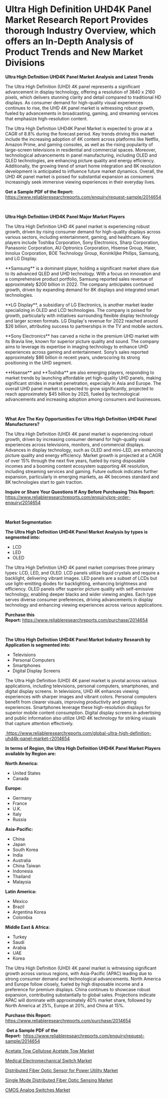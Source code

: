<p><h1>Ultra High Definition UHD4K Panel Market Research Report Provides thorough Industry Overview, which offers an In-Depth Analysis of Product Trends and New Market Divisions</h1></p><p><strong>Ultra High Definition UHD4K Panel Market Analysis and Latest Trends</strong></p>
<p><p>The Ultra High Definition (UHD) 4K panel represents a significant advancement in display technology, offering a resolution of 3840 x 2160 pixels, which delivers stunning clarity and detail compared to traditional HD displays. As consumer demand for high-quality visual experiences continues to rise, the UHD 4K panel market is witnessing robust growth, fueled by advancements in broadcasting, gaming, and streaming services that emphasize high-resolution content.</p><p>The Ultra High Definition UHD4K Panel Market is expected to grow at a CAGR of 8.8% during the forecast period. Key trends driving this market include the increasing adoption of 4K content across platforms like Netflix, Amazon Prime, and gaming consoles, as well as the rising popularity of large-screen televisions in residential and commercial spaces. Moreover, technological advancements in panel manufacturing, including OLED and QLED technologies, are enhancing picture quality and energy efficiency. Additionally, the growing trend of smart home integration and 8K resolution development is anticipated to influence future market dynamics. Overall, the UHD 4K panel market is poised for substantial expansion as consumers increasingly seek immersive viewing experiences in their everyday lives.</p></p>
<p><strong>Get a Sample PDF of the Report:&nbsp;</strong> <a href="https://www.reliableresearchreports.com/enquiry/request-sample/2014654?utm_campaign=16&utm_medium=2&utm_source=Github&utm_content=ia&utm_term=17012025&utm_id=ultra-high-definition-uhd4k-panel">https://www.reliableresearchreports.com/enquiry/request-sample/2014654</a></p>
<p>&nbsp;</p>
<p><strong>Ultra High Definition UHD4K Panel Major Market Players</strong></p>
<p><p>The Ultra High Definition UHD 4K panel market is experiencing robust growth, driven by rising consumer demand for high-quality displays across various sectors, including entertainment, gaming, and healthcare. Key players include Toshiba Corporation, Sony Electronics, Sharp Corporation, Panasonic Corporation, AU Optronics Corporation, Hisense Group, Haier, Innolux Corporation, BOE Technology Group, Koninklijke Philips, Samsung, and LG Display.</p><p>**Samsung** is a dominant player, holding a significant market share due to its advanced QLED and UHD technology. With a focus on innovation and a comprehensive product portfolio, Samsung reported sales revenue of approximately $200 billion in 2022. The company anticipates continued growth, driven by expanding demand for 8K displays and integrated smart technologies.</p><p>**LG Display**, a subsidiary of LG Electronics, is another market leader specializing in OLED and LCD technologies. The company is poised for growth, particularly with initiatives surrounding flexible display technology and larger screen formats. LG Display's revenue for 2022 reached around $26 billion, attributing success to partnerships in the TV and mobile sectors.</p><p>**Sony Electronics** has carved a niche in the premium UHD market with its Bravia line, known for superior picture quality and sound. The company aims to leverage its expertise in imaging technology to enhance UHD experiences across gaming and entertainment. Sony’s sales reported approximately $86 billion in recent years, underscoring its strong positioning in the UHD segment.</p><p>**Hisense** and **Toshiba** are also emerging players, responding to market trends by launching affordable yet high-quality UHD panels, making significant strides in market penetration, especially in Asia and Europe. The overall UHD panel market is expected to grow significantly, projected to reach approximately $45 billion by 2025, fueled by technological advancements and increasing adoption among consumers and businesses.</p></p>
<p>&nbsp;</p>
<p><strong>What Are The Key Opportunities For Ultra High Definition UHD4K Panel Manufacturers?</strong></p>
<p><p>The Ultra High Definition (UHD) 4K panel market is experiencing robust growth, driven by increasing consumer demand for high-quality visual experiences across televisions, monitors, and commercial displays. Advances in display technology, such as OLED and mini-LED, are enhancing picture quality and energy efficiency. Market growth is projected at a CAGR of over 15% through the next five years, fueled by rising disposable incomes and a booming content ecosystem supporting 4K resolution, including streaming services and gaming. Future outlook indicates further expansion, particularly in emerging markets, as 4K becomes standard and 8K technologies start to gain traction.</p></p>
<p><strong>Inquire or Share Your Questions If Any Before Purchasing This Report:</strong> <a href="https://www.reliableresearchreports.com/enquiry/pre-order-enquiry/2014654?utm_campaign=16&utm_medium=2&utm_source=Github&utm_content=ia&utm_term=17012025&utm_id=ultra-high-definition-uhd4k-panel">https://www.reliableresearchreports.com/enquiry/pre-order-enquiry/2014654</a></p>
<p>&nbsp;</p>
<p><strong>Market Segmentation</strong></p>
<p><strong>The Ultra High Definition UHD4K Panel Market Analysis by types is segmented into:</strong></p>
<p><ul><li>LCD</li><li>LED</li><li>OLED</li></ul></p>
<p><p>The Ultra High Definition UHD 4K panel market comprises three primary types: LCD, LED, and OLED. LCD panels utilize liquid crystals and require a backlight, delivering vibrant images. LED panels are a subset of LCDs but use light-emitting diodes for backlighting, enhancing brightness and efficiency. OLED panels offer superior picture quality with self-emissive technology, enabling deeper blacks and wider viewing angles. Each type serves diverse consumer preferences, driving advancements in display technology and enhancing viewing experiences across various applications.</p></p>
<p><strong>Purchase this Report:&nbsp;</strong><a href="https://www.reliableresearchreports.com/purchase/2014654?utm_campaign=16&utm_medium=2&utm_source=Github&utm_content=ia&utm_term=17012025&utm_id=ultra-high-definition-uhd4k-panel">https://www.reliableresearchreports.com/purchase/2014654</a></p>
<p>&nbsp;</p>
<p><strong>The Ultra High Definition UHD4K Panel Market Industry Research by Application is segmented into:</strong></p>
<p><ul><li>Televisions</li><li>Personal Computers</li><li>Smartphones</li><li>Digital Display Screens</li></ul></p>
<p><p>The Ultra High Definition (UHD) 4K panel market is pivotal across various applications, including televisions, personal computers, smartphones, and digital display screens. In televisions, UHD 4K enhances viewing experiences with sharper images and vibrant colors. Personal computers benefit from clearer visuals, improving productivity and gaming experiences. Smartphones leverage these high-resolution displays for superior mobile content consumption. Digital display screens in advertising and public information also utilize UHD 4K technology for striking visuals that capture attention effectively.</p></p>
<p><a href="https://www.reliableresearchreports.com/global-ultra-high-definition-uhd4k-panel-market-r2014654?utm_campaign=16&utm_medium=2&utm_source=Github&utm_content=ia&utm_term=17012025&utm_id=ultra-high-definition-uhd4k-panel">&nbsp;https://www.reliableresearchreports.com/global-ultra-high-definition-uhd4k-panel-market-r2014654</a></p>
<p><strong>In terms of Region, the Ultra High Definition UHD4K Panel Market Players available by Region are:</strong></p>
<p>
    <p> <strong> North America: </strong>
        <ul>
            <li>United States</li>
            <li>Canada</li>
        </ul>
        </p> 
    <p> <strong> Europe: </strong>
        <ul>
            <li>Germany</li>
            <li>France</li>
            <li>U.K.</li>
            <li>Italy</li>
            <li>Russia</li>
        </ul>
        </p> 
    <p> <strong> Asia-Pacific: </strong>
        <ul>
            <li>China</li>
            <li>Japan</li>
            <li>South Korea</li>
            <li>India</li>
            <li>Australia</li>
            <li>China Taiwan</li>
            <li>Indonesia</li>
            <li>Thailand</li>
            <li>Malaysia</li>
        </ul>
        </p> 
    <p> <strong> Latin America: </strong>
        <ul>
            <li>Mexico</li>
            <li>Brazil</li>
            <li>Argentina Korea</li>
            <li>Colombia</li>
        </ul>
        </p> 
    <p> <strong> Middle East & Africa: </strong>
        <ul>
            <li>Turkey</li>
            <li>Saudi</li>
            <li>Arabia</li>
            <li>UAE</li>
            <li>Korea</li>
        </ul>
    </p>
    </p>
<p><p>The Ultra High Definition (UHD) 4K panel market is witnessing significant growth across various regions, with Asia-Pacific (APAC) leading due to strong consumer demand and technological advancements. North America and Europe follow closely, fueled by high disposable income and a preference for premium displays. China continues to showcase robust expansion, contributing substantially to global sales. Projections indicate APAC will dominate with approximately 40% market share, followed by North America at 25%, Europe at 20%, and China at 15%.</p></p>
<p><strong>Purchase this Report: </strong><a href="https://www.reliableresearchreports.com/purchase/2014654?utm_campaign=16&utm_medium=2&utm_source=Github&utm_content=ia&utm_term=17012025&utm_id=ultra-high-definition-uhd4k-panel">https://www.reliableresearchreports.com/purchase/2014654</a></p>
<p>&nbsp;<strong>Get a Sample PDF of the Report:&nbsp;&nbsp;</strong><a href="https://www.reliableresearchreports.com/enquiry/request-sample/2014654?utm_campaign=16&utm_medium=2&utm_source=Github&utm_content=ia&utm_term=17012025&utm_id=ultra-high-definition-uhd4k-panel">https://www.reliableresearchreports.com/enquiry/request-sample/2014654</a></p>
<p><strong></strong></p>
<p><p><a href="https://github.com/JosephineMcguire65/Market-Research-Report-List-1/blob/main/acetate-tow-cellulose-acetate-tow-market.md?utm_campaign=16&utm_medium=2&utm_source=Github&utm_content=ia&utm_term=17012025&utm_id=ultra-high-definition-uhd4k-panel">Acetate Tow Cellulose Acetate Tow Market</a></p><p><a href="https://github.com/jerhoskinson197676/Market-Research-Report-List-1/blob/main/medical-electromechanical-switch-market.md?utm_campaign=16&utm_medium=2&utm_source=Github&utm_content=ia&utm_term=17012025&utm_id=ultra-high-definition-uhd4k-panel">Medical Electromechanical Switch Market</a></p><p><a href="https://github.com/shirleenfraker87/Market-Research-Report-List-1/blob/main/distributed-fiber-optic-sensor-for-power-utility-market.md?utm_campaign=16&utm_medium=2&utm_source=Github&utm_content=ia&utm_term=17012025&utm_id=ultra-high-definition-uhd4k-panel">Distributed Fiber Optic Sensor for Power Utility Market</a></p><p><a href="https://github.com/mezokathleen834/Market-Research-Report-List-1/blob/main/single-mode-distributed-fiber-optic-sensing-market.md?utm_campaign=16&utm_medium=2&utm_source=Github&utm_content=ia&utm_term=17012025&utm_id=ultra-high-definition-uhd4k-panel">Single Mode Distributed Fiber Optic Sensing Market</a></p><p><a href="https://github.com/norbeludie83/Market-Research-Report-List-1/blob/main/cmos-analog-switches-market.md?utm_campaign=16&utm_medium=2&utm_source=Github&utm_content=ia&utm_term=17012025&utm_id=ultra-high-definition-uhd4k-panel">CMOS Analog Switches Market</a></p></p>